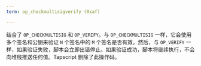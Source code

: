 ```yaml
---
term: op_checkmultisigverify (0xaf)

---
```

结合了 `OP_CHECKMULTISIG` 和 `OP_VERIFY`。与 `OP_CHECKMULTISIG` 一样，它会使用多个签名和公钥来验证 `N` 个签名中的 `M` 个签名是否有效。然后，与 `OP_VERIFY` 一样，如果验证失败，脚本会立即出错停止。如果验证成功，脚本将继续执行，不会向堆栈推送任何值。Tapscript 删除了此操作码。